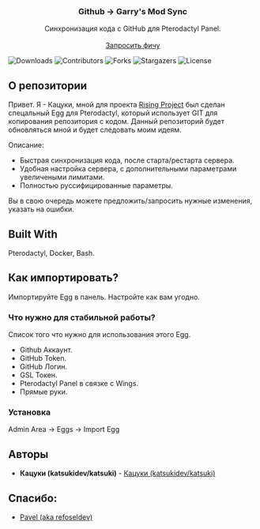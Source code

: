 <br/>
<p align="center">
  <h3 align="center">Github -> Garry's Mod Sync</h3>

  <p align="center">
    Синхронизация кода с GitHub для Pterodactyl Panel.
    <br/>
    <br/>
    <a href="https://github.com/Katsuki/egg-garrysmod-github/issues">Запросить фичу</a>
  </p>
</p>

![Downloads](https://img.shields.io/github/downloads/Katsuki/egg-garrysmod-github/total) ![Contributors](https://img.shields.io/github/contributors/Katsuki/egg-garrysmod-github?color=dark-green) ![Forks](https://img.shields.io/github/forks/Katsuki/egg-garrysmod-github?style=social) ![Stargazers](https://img.shields.io/github/stars/Katsuki/egg-garrysmod-github?style=social) ![License](https://img.shields.io/github/license/Katsuki/egg-garrysmod-github) 

## О репозитории

Привет. Я - Кацуки, мной для проекта <a href="https://github.com/Rising-Project">Rising Project</a> был сделан спецальный Egg для Pterodactyl, который использует GIT для копирования репозитория с кодом. Данный репозиторий будет обновляться мной и будет следовать моим идеям.

Описание:

* Быстрая синхронизация кода, после старта/рестарта сервера.
* Удобная настройка сервера, с дополнительными параметрами увеличеными лимитами.
* Полностью руссифицированные параметры.

Вы в свою очередь можете предложить/запросить нужные изменения, указать на ошибки.

## Built With

Pterodactyl, Docker, Bash.

## Как импортировать?

Импортируйте Egg в панель. Настройте как вам угодно.

### Что нужно для стабильной работы?

Список того что нужно для использования этого Egg.

* Github Аккаунт.
* GitHub Token.
* GitHub Логин.
* GSL Токен.
* Pterodactyl Panel в связке с Wings. 
* Прямые руки.

### Установка

Admin Area -> Eggs -> Import Egg

## Авторы

* **Кацуки (katsukidev/katsuki)** - [Кацуки (katsukidev/katsuki)](https://github.com/Katsuki0)

## Спасибо:

* [Pavel (aka refoseldev)](https://github.com/refoseldev)
